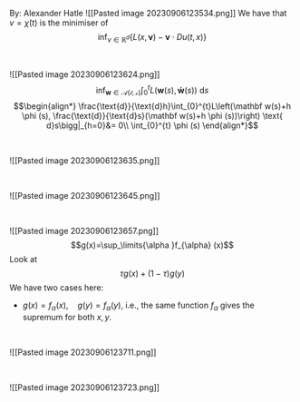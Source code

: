 By: Alexander Hatle
![[Pasted image 20230906123534.png]]
We have that $v=\dot \chi (t)$ is the minimiser of
$$\inf_{{\nu }\in \mathbb{R}^{d}}\{L(x,\mathbf{\nu} )-\mathbf{\nu} \cdot Du(t,x) \}$$



<div style="page-break-after: always; visibility: hidden"> \pagebreak </div>

![[Pasted image 20230906123624.png]]
$$\inf_{\mathbf w \in \mathcal{A(t,x)}}\int_{0}^{t}L(\mathbf w(s), \mathbf{ \dot w}(s))\text{ d}s$$
$$\begin{align*}
\frac{\text{d}}{\text{d}h}\int_{0}^{t}L\left(\mathbf w(s)+h \phi (s), \frac{\text{d}}{\text{d}s}(\mathbf w(s)+h \phi (s))\right) \text{ d}s\bigg|_{h=0}&= 0\\
\int_{0}^{t} \phi (s)
\end{align*}$$


<div style="page-break-after: always; visibility: hidden"> \pagebreak </div>

![[Pasted image 20230906123635.png]]


<div style="page-break-after: always; visibility: hidden"> \pagebreak </div>

![[Pasted image 20230906123645.png]]

<div style="page-break-after: always; visibility: hidden"> \pagebreak </div>

![[Pasted image 20230906123657.png]]
$$g(x)=\sup_\limits{\alpha }f_{\alpha} (x)$$
Look at
$$\tau g(x)+(1-\tau )g(y)$$
We have two cases here: 
* $g(x)=f_{\alpha }(x), \quad g(y)=f_{\alpha }(y)$,  i.e., the same function $f_{\alpha }$ gives the supremum for both $x,y$.

<div style="page-break-after: always; visibility: hidden"> \pagebreak </div>

![[Pasted image 20230906123711.png]]

<div style="page-break-after: always; visibility: hidden"> \pagebreak </div>

![[Pasted image 20230906123723.png]]